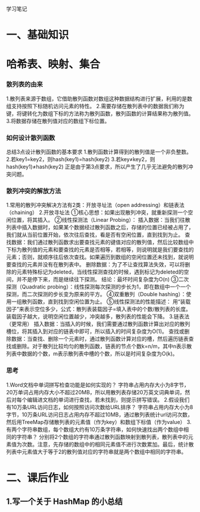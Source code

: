 学习笔记

# 一、基础知识

# 哈希表、映射、集合

###  散列表的由来

1.散列表来源于数组，它借助散列函数对数组这种数据结构进行扩展，利用的是数组支持按照下标随机访问元素的特性。
2.需要存储在散列表中的数据我们称为键，将键转化为数组下标的方法称为散列函数，散列函数的计算结果称为散列值。
3.将数据存储在散列值对应的数组下标位置。

### 如何设计散列函数

总结3点设计散列函数的基本要求
1.散列函数计算得到的散列值是一个非负整数。
2.若key1=key2，则hash(key1)=hash(key2)
3.若key≠key2，则hash(key1)≠hash(key2)
正是由于第3点要求，所以产生了几乎无法避免的散列冲突问题。

### 散列冲突的解放方法

1.常用的散列冲突解决方法有2类：开放寻址法（open addressing）和链表法（chaining）
2.开放寻址法
①核心思想：如果出现散列冲突，就重新探测一个空闲位置，将其插入。
②线性探测法（Linear Probing）：
插入数据：当我们往散列表中插入数据时，如果某个数据经过散列函数之后，存储的位置已经被占用了，我们就从当前位置开始，依次往后查找，看是否有空闲位置，直到找到为止。
查找数据：我们通过散列函数求出要查找元素的键值对应的散列值，然后比较数组中下标为散列值的元素和要查找的元素是否相等，若相等，则说明就是我们要查找的元素；否则，就顺序往后依次查找。如果遍历到数组的空闲位置还未找到，就说明要查找的元素并没有在散列表中。
删除数据：为了不让查找算法失效，可以将删除的元素特殊标记为deleted，当线性探测查找的时候，遇到标记为deleted的空间，并不是停下来，而是继续往下探测。
结论：最坏时间复杂度为O(n)
③二次探测（Quadratic probing）：线性探测每次探测的步长为1，即在数组中一个一个探测，而二次探测的步长变为原来的平方。
④双重散列（Double hashing）：使用一组散列函数，直到找到空闲位置为止。
⑤线性探测法的性能描述：
用“装载因子”来表示空位多少，公式：散列表装载因子=填入表中的个数/散列表的长度。
装载因子越大，说明空闲位置越少，冲突越多，散列表的性能会下降。
3.链表法（更常用）
插入数据：当插入的时候，我们需要通过散列函数计算出对应的散列槽位，将其插入到对应的链表中即可，所以插入的时间复杂度为O(1)。
查找或删除数据：当查找、删除一个元素时，通过散列函数计算对应的槽，然后遍历链表查找或删除。对于散列比较均匀的散列函数，链表的节点个数k=n/m，其中n表示散列表中数据的个数，m表示散列表中槽的个数，所以是时间复杂度为O(k)。

### 思考

1.Word文档中单词拼写检查功能是如何实现的？
字符串占用内存大小为8字节，20万单词占用内存大小不超过20MB，所以用散列表存储20万英文词典单词，然后对每个编辑进文档的单词进行查找，若未找到，则提示拼写错误。
2.假设我们有10万条URL访问日志，如何按照访问次数给URL排序？
字符串占用内存大小为8字节，10万条URL访问日志占用内存不超过10MB，通过散列表统计url访问次数，然后用TreeMap存储散列表的元素值（作为key）和数组下标值（作为value）
3.有两个字符串数组，每个数组大约有10万条字符串，如何快速找出两个数组中相同的字符串？
分别将2个数组的字符串通过散列函数映射到散列表，散列表中的元素值为次数。注意，先存储的数组中的相同元素值不进行次数累加。最后，统计散列表中元素值大于等于2的散列值对应的字符串就是两个数组中相同的字符串。 



# 二、课后作业

## 1.写一个关于 HashMap 的小总结 

